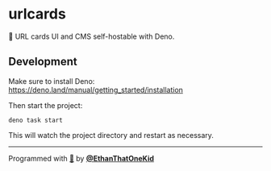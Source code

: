 # urlcards

🔗 URL cards UI and CMS self-hostable with Deno.

## Development

Make sure to install Deno: https://deno.land/manual/getting_started/installation

Then start the project:

```
deno task start
```

This will watch the project directory and restart as necessary.

---

Programmed with [🍋](https://fresh.deno.dev/) by
[**@EthanThatOneKid**](https://etok.codes/)
